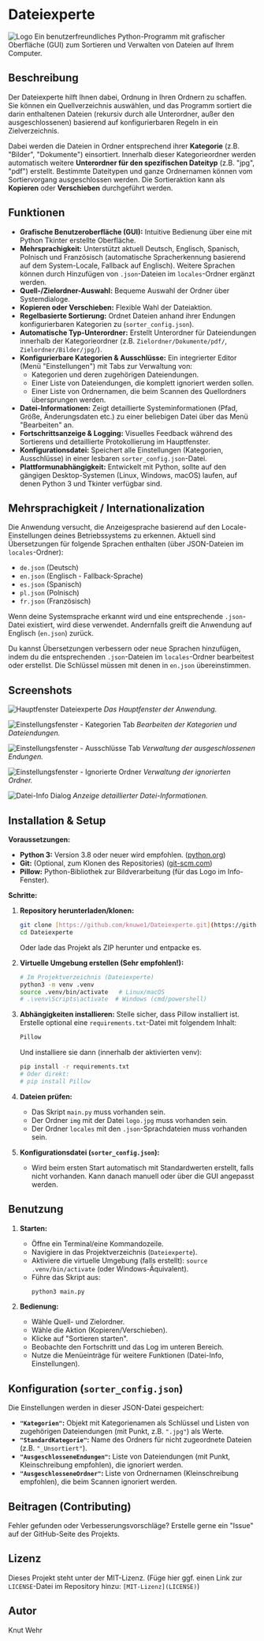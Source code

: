 # Dateiexperte

![Logo](img/logo.jpg) Ein benutzerfreundliches Python-Programm mit grafischer Oberfläche (GUI) zum Sortieren und Verwalten von Dateien auf Ihrem Computer.

## Beschreibung

Der Dateiexperte hilft Ihnen dabei, Ordnung in Ihren Ordnern zu schaffen. Sie können ein Quellverzeichnis auswählen, und das Programm sortiert die darin enthaltenen Dateien (rekursiv durch alle Unterordner, außer den ausgeschlossenen) basierend auf konfigurierbaren Regeln in ein Zielverzeichnis.

Dabei werden die Dateien in Ordner entsprechend ihrer **Kategorie** (z.B. "Bilder", "Dokumente") einsortiert. Innerhalb dieser Kategorieordner werden automatisch weitere **Unterordner für den spezifischen Dateityp** (z.B. "jpg", "pdf") erstellt. Bestimmte Dateitypen und ganze Ordnernamen können vom Sortiervorgang ausgeschlossen werden. Die Sortieraktion kann als **Kopieren** oder **Verschieben** durchgeführt werden.

## Funktionen

* **Grafische Benutzeroberfläche (GUI):** Intuitive Bedienung über eine mit Python Tkinter erstellte Oberfläche.
* **Mehrsprachigkeit:** Unterstützt aktuell Deutsch, Englisch, Spanisch, Polnisch und Französisch (automatische Spracherkennung basierend auf dem System-Locale, Fallback auf Englisch). Weitere Sprachen können durch Hinzufügen von `.json`-Dateien im `locales`-Ordner ergänzt werden.
* **Quell-/Zielordner-Auswahl:** Bequeme Auswahl der Ordner über Systemdialoge.
* **Kopieren oder Verschieben:** Flexible Wahl der Dateiaktion.
* **Regelbasierte Sortierung:** Ordnet Dateien anhand ihrer Endungen konfigurierbaren Kategorien zu (`sorter_config.json`).
* **Automatische Typ-Unterordner:** Erstellt Unterordner für Dateiendungen innerhalb der Kategorieordner (z.B. `Zielordner/Dokumente/pdf/`, `Zielordner/Bilder/jpg/`).
* **Konfigurierbare Kategorien & Ausschlüsse:** Ein integrierter Editor (Menü "Einstellungen") mit Tabs zur Verwaltung von:
    * Kategorien und deren zugehörigen Dateiendungen.
    * Einer Liste von Dateiendungen, die komplett ignoriert werden sollen.
    * Einer Liste von Ordnernamen, die beim Scannen des Quellordners übersprungen werden.
* **Datei-Informationen:** Zeigt detaillierte Systeminformationen (Pfad, Größe, Änderungsdaten etc.) zu einer beliebigen Datei über das Menü "Bearbeiten" an.
* **Fortschrittsanzeige & Logging:** Visuelles Feedback während des Sortierens und detaillierte Protokollierung im Hauptfenster.
* **Konfigurationsdatei:** Speichert alle Einstellungen (Kategorien, Ausschlüsse) in einer lesbaren `sorter_config.json`-Datei.
* **Plattformunabhängigkeit:** Entwickelt mit Python, sollte auf den gängigen Desktop-Systemen (Linux, Windows, macOS) laufen, auf denen Python 3 und Tkinter verfügbar sind.

## Mehrsprachigkeit / Internationalization

Die Anwendung versucht, die Anzeigesprache basierend auf den Locale-Einstellungen deines Betriebssystems zu erkennen. Aktuell sind Übersetzungen für folgende Sprachen enthalten (über JSON-Dateien im `locales`-Ordner):

* `de.json` (Deutsch)
* `en.json` (Englisch - Fallback-Sprache)
* `es.json` (Spanisch)
* `pl.json` (Polnisch)
* `fr.json` (Französisch)

Wenn deine Systemsprache erkannt wird und eine entsprechende `.json`-Datei existiert, wird diese verwendet. Andernfalls greift die Anwendung auf Englisch (`en.json`) zurück.

Du kannst Übersetzungen verbessern oder neue Sprachen hinzufügen, indem du die entsprechenden `.json`-Dateien im `locales`-Ordner bearbeitest oder erstellst. Die Schlüssel müssen mit denen in `en.json` übereinstimmen.

## Screenshots

![Hauptfenster Dateiexperte](img/Screenshot_Hauptfenster.png)
*Das Hauptfenster der Anwendung.*

![Einstellungsfenster - Kategorien Tab](img/Screenshot_Kategorien.png)
*Bearbeiten der Kategorien und Dateiendungen.*

![Einstellungsfenster - Ausschlüsse Tab](img/Screenshot_AusgeschlosseneEndungen.png)
*Verwaltung der ausgeschlossenen Endungen.*

![Einstellungsfenster - Ignorierte Ordner](img/Screenshot_IgnorierteOrdner.png)
*Verwaltung der ignorierten Ordner.*

![Datei-Info Dialog](img/ScreenshotInfo.png)
*Anzeige detaillierter Datei-Informationen.*

## Installation & Setup

**Voraussetzungen:**

* **Python 3:** Version 3.8 oder neuer wird empfohlen. ([python.org](https://www.python.org/))
* **Git:** (Optional, zum Klonen des Repositories) ([git-scm.com](https://git-scm.com/))
* **Pillow:** Python-Bibliothek zur Bildverarbeitung (für das Logo im Info-Fenster).

**Schritte:**

1.  **Repository herunterladen/klonen:**
    ```bash
    git clone [https://github.com/knuwe1/Dateiexperte.git](https://github.com/knuwe1/Dateiexperte.git)
    cd Dateiexperte
    ```
    Oder lade das Projekt als ZIP herunter und entpacke es.

2.  **Virtuelle Umgebung erstellen (Sehr empfohlen!):**
    ```bash
    # Im Projektverzeichnis (Dateiexperte)
    python3 -m venv .venv
    source .venv/bin/activate   # Linux/macOS
    # .\venv\Scripts\activate  # Windows (cmd/powershell)
    ```

3.  **Abhängigkeiten installieren:**
    Stelle sicher, dass Pillow installiert ist. Erstelle optional eine `requirements.txt`-Datei mit folgendem Inhalt:
    ```txt
    Pillow
    ```
    Und installiere sie dann (innerhalb der aktivierten venv):
    ```bash
    pip install -r requirements.txt
    # Oder direkt:
    # pip install Pillow
    ```

4.  **Dateien prüfen:**
    * Das Skript `main.py` muss vorhanden sein.
    * Der Ordner `img` mit der Datei `logo.jpg` muss vorhanden sein.
    * Der Ordner `locales` mit den `.json`-Sprachdateien muss vorhanden sein.

5.  **Konfigurationsdatei (`sorter_config.json`):**
    * Wird beim ersten Start automatisch mit Standardwerten erstellt, falls nicht vorhanden. Kann danach manuell oder über die GUI angepasst werden.

## Benutzung

1.  **Starten:**
    * Öffne ein Terminal/eine Kommandozeile.
    * Navigiere in das Projektverzeichnis (`Dateiexperte`).
    * Aktiviere die virtuelle Umgebung (falls erstellt): `source .venv/bin/activate` (oder Windows-Äquivalent).
    * Führe das Skript aus:
        ```bash
        python3 main.py
        ```

2.  **Bedienung:**
    * Wähle Quell- und Zielordner.
    * Wähle die Aktion (Kopieren/Verschieben).
    * Klicke auf "Sortieren starten".
    * Beobachte den Fortschritt und das Log im unteren Bereich.
    * Nutze die Menüeinträge für weitere Funktionen (Datei-Info, Einstellungen).

## Konfiguration (`sorter_config.json`)

Die Einstellungen werden in dieser JSON-Datei gespeichert:

* **`"Kategorien"`:** Objekt mit Kategorienamen als Schlüssel und Listen von zugehörigen Dateiendungen (mit Punkt, z.B. `".jpg"`) als Werte.
* **`"StandardKategorie"`:** Name des Ordners für nicht zugeordnete Dateien (z.B. `"_Unsortiert"`).
* **`"AusgeschlosseneEndungen"`:** Liste von Dateiendungen (mit Punkt, Kleinschreibung empfohlen), die ignoriert werden.
* **`"AusgeschlosseneOrdner"`:** Liste von Ordnernamen (Kleinschreibung empfohlen), die beim Scannen ignoriert werden.

## Beitragen (Contributing)

Fehler gefunden oder Verbesserungsvorschläge? Erstelle gerne ein "Issue" auf der GitHub-Seite des Projekts.

## Lizenz

Dieses Projekt steht unter der MIT-Lizenz. (Füge hier ggf. einen Link zur `LICENSE`-Datei im Repository hinzu: `[MIT-Lizenz](LICENSE)`)

## Autor

Knut Wehr